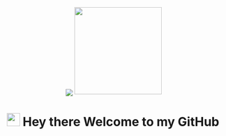 <div id="header" align="center">
  <img src="<div id="header" align="center">
  <img src="https://media.giphy.com/media/BferOKonYOspm28AiB/giphy.gif" width="200"/>
</div>

                                                                                  
 <h1>
             
   <img align="center">                                                                                
  <img src="https://media.giphy.com/media/hvRJCLFzcasrR4ia7z/giphy.gif" width="30px"/>
    Hey there Welcome to my GitHub                                                                                 
</h1>
 
